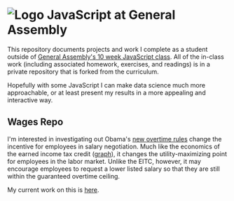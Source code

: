# ![Logo](https://ga-dash.s3.amazonaws.com/production/assets/logo-9f88ae6c9c3871690e33280fcf557f33.png) JavaScript at General Assembly

This repository documents projects and work I complete as a student outside of [General Assembly's 10 week JavaScript class](https://generalassemb.ly/education/javascript-development). All of the in-class work (including associated homework, exercises, and readings) is in a private repository that is forked from the curriculum.

Hopefully with some JavaScript I can make data science much more approachable, or at least present my results in a more appealing and interactive way.

## Wages Repo
I'm interested in investigating out Obama's [new overtime rules](https://www.dol.gov/whd/overtime/final2016/) change the incentive for employees in salary negotiation. Much like the economics of the earned income tax credit ([graph](http://d2vlcm61l7u1fs.cloudfront.net/media%2F845%2F845d8be7-72e7-41a2-88b9-42f5a9e72576%2FphpJwfZ3l.png)), it changes the utility-maximizing point for employees in the labor market. Unlike the EITC, however, it may encourage employees to request a lower listed salary so that they are still within the guaranteed overtime ceiling.

My current work on this is [here](https://github.com/josephnelson93/js-ga/tree/master/wages).
